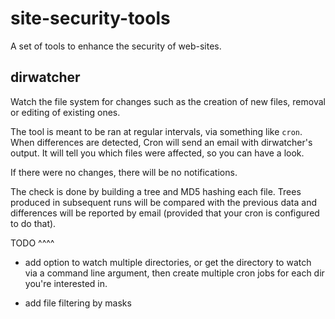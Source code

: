 site-security-tools
===================

A set of tools to enhance the security of web-sites.


dirwatcher
----------

Watch the file system for changes such as the creation of new files,
removal or editing of existing ones.

The tool is meant to be ran at regular intervals, via something like
`cron`. When differences are detected, Cron will send an email 
with dirwatcher's output. It will tell you which files were affected,
so you can have a look.

If there were no changes, there will be no notifications.


The check is done by building a tree and MD5 hashing each file. Trees
produced in subsequent runs will be compared with the previous
data and differences will be reported by email (provided that 
your cron is configured to do that).


TODO
^^^^

- add option to watch multiple directories, or get the directory
  to watch via a command line argument, then create multiple
  cron jobs for each dir you're interested in.

- add file filtering by masks
